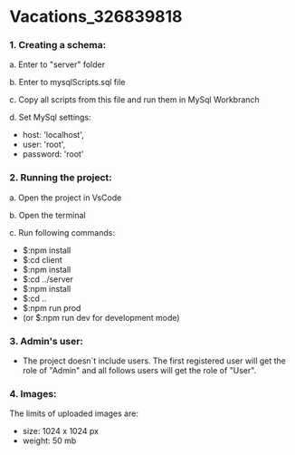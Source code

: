 # Vacations_326839818

### 1. Creating a schema:

  a. Enter to "server" folder
  
  b. Enter to mysqlScripts.sql file  
  
  c. Copy all scripts from this file and run them in MySql Workbranch
  
  d. Set MySql settings:
- host: 'localhost',
- user: 'root',
- password: 'root'
### 2. Running the project:
  a. Open the project in VsCode

  b. Open the terminal
  
  c. Run following commands:
- $:npm install
- $:cd client
- $:npm install
- $:cd ../server
- $:npm install
- $:cd ..
- $:npm run prod
- (or $:npm run dev for development mode)
    
### 3. Admin's user:
- The project doesn`t include users. The first registered user will get the role of "Admin" and all follows users will get the role of "User".

###  4. Images:
The limits of uploaded images are:
- size: 1024 x 1024 px
- weight: 50 mb